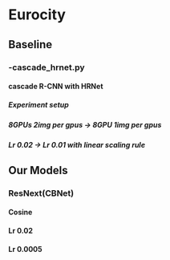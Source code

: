 # Eurocity

## Baseline

### -cascade_hrnet.py

#### cascade R-CNN with HRNet

##### Experiment setup

##### 8GPUs 2img per gpus -> 8GPU 1img per gpus

##### Lr 0.02 -> Lr 0.01 with linear scaling rule

## Our Models

### ResNext(CBNet)

#### Cosine

#### Lr 0.02

#### Lr 0.0005
